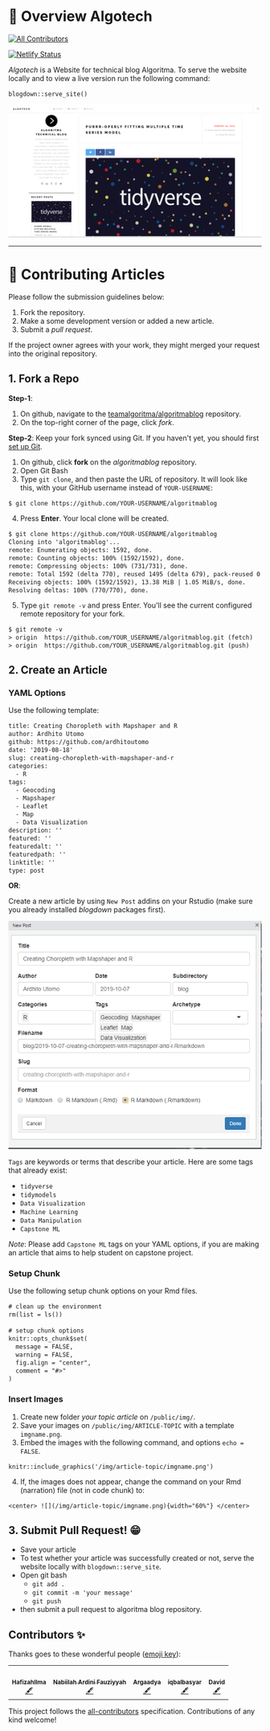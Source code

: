 # :star2: Overview Algotech
<!-- ALL-CONTRIBUTORS-BADGE:START - Do not remove or modify this section -->
[![All Contributors](https://img.shields.io/badge/all_contributors-5-orange.svg?style=flat-square)](#contributors-)
<!-- ALL-CONTRIBUTORS-BADGE:END -->

[![Netlify Status](https://api.netlify.com/api/v1/badges/5ceca968-68f6-4458-90e3-5b72bf373c20/deploy-status)](https://app.netlify.com/sites/algotech/deploys)


*Algotech* is a Website for technical blog Algoritma. To serve the website locally and to view a live version run the following command:

```
blogdown::serve_site()
```

![](public/img/main/ss1.png)


***

# :memo: Contributing Articles

Please follow the submission guidelines below:

1. Fork the repository.
2. Make a some development version or added a new article.
3. Submit a *pull request*.

If the project owner agrees with your work, they might merged your request into the original repository.

## 1. Fork a Repo 

**Step-1**:

1. On github, navigate to the [teamalgoritma/algoritmablog](https://github.com/teamalgoritma/algoritmablog) repository.
2. On the top-right corner of the page, click *fork*.

**Step-2**: Keep your fork synced using Git. If you haven't yet, you should first [set up Git](https://help.github.com/en/articles/set-up-git#setting-up-git).

1. On github, click **fork** on the *algoritmablog* repository.
2. Open Git Bash
3. Type `git clone`, and then paste the URL of repository. It will look like this, with your GitHub username instead of `YOUR-USERNAME`:

```
$ git clone https://github.com/YOUR-USERNAME/algoritmablog
```
4. Press **Enter**. Your local clone will be created.

```
$ git clone https://github.com/YOUR-USERNAME/algoritmablog
Cloning into 'algoritmablog'...
remote: Enumerating objects: 1592, done.
remote: Counting objects: 100% (1592/1592), done.
remote: Compressing objects: 100% (731/731), done.
remote: Total 1592 (delta 770), reused 1495 (delta 679), pack-reused 0
Receiving objects: 100% (1592/1592), 13.38 MiB | 1.05 MiB/s, done.
Resolving deltas: 100% (770/770), done.
```

5. Type `git remote -v` and press Enter. You'll see the current configured remote repository for your fork.

```
$ git remote -v
> origin  https://github.com/YOUR_USERNAME/algoritmablog.git (fetch)
> origin  https://github.com/YOUR_USERNAME/algoritmablog.git (push)
```

## 2. Create an Article

### YAML Options

Use the following template:

```
title: Creating Choropleth with Mapshaper and R
author: Ardhito Utomo
github: https://github.com/ardhitoutomo
date: '2019-08-18'
slug: creating-choropleth-with-mapshaper-and-r
categories:
  - R
tags: 
  - Geocoding
  - Mapshaper
  - Leaflet
  - Map
  - Data Visualization
description: ''
featured: ''
featuredalt: ''
featuredpath: ''
linktitle: ''
type: post
```

**OR**:

Create a new article by using `New Post` addins on your Rstudio (make sure you already installed *blogdown* packages first).

![](public/img/main/newpost.png)


`Tags` are keywords or terms that describe your article. Here are some tags that already exist: 

* `tidyverse`
* `tidymodels`
* `Data Visualization`
* `Machine Learning`
* `Data Manipulation`
* `Capstone ML`

*Note*: Please add `Capstone ML` tags on your YAML options, if you are making an article that aims to help student on capstone project.

### Setup Chunk

Use the following setup chunk options on your Rmd files.

```
# clean up the environment
rm(list = ls())

# setup chunk options
knitr::opts_chunk$set(
  message = FALSE,
  warning = FALSE,
  fig.align = "center",
  comment = "#>"
)
```

### Insert Images

1. Create new folder *your topic article* on `/public/img/`.
2. Save your images on `/public/img/ARTICLE-TOPIC` with a template `imgname.png`.
3. Embed the images with the following command, and options `echo = FALSE`.

```
knitr::include_graphics('/img/article-topic/imgname.png')
```

4. If, the images does not appear, change the command on your Rmd (narration) file (not in code chunk) to:

```
<center> ![](/img/article-topic/imgname.png){width="60%"} </center>
```

## 3. Submit Pull Request! :grin:

* Save your article
* To test whether your article was successfully created or not, serve the website locally with `blogdown::serve_site`.
* Open git bash
  * `git add .`
  * `git commit -m 'your message'`
  * `git push`
* then submit a pull request to algoritma blog repository.


## Contributors ✨

Thanks goes to these wonderful people ([emoji key](https://allcontributors.org/docs/en/emoji-key)):

<!-- ALL-CONTRIBUTORS-LIST:START - Do not remove or modify this section -->
<!-- prettier-ignore-start -->
<!-- markdownlint-disable -->
<table>
  <tr>
    <td align="center"><a href="https://github.com/HafizahIlma"><img src="https://avatars0.githubusercontent.com/u/36740222?v=4" width="100px;" alt=""/><br /><sub><b>HafizahIlma</b></sub></a><br /><a href="#content-HafizahIlma" title="Content">🖋</a></td>
    <td align="center"><a href="http://algorit.ma"><img src="https://avatars0.githubusercontent.com/u/51941102?v=4" width="100px;" alt=""/><br /><sub><b>Nabiilah Ardini Fauziyyah</b></sub></a><br /><a href="#content-NabiilahArdini" title="Content">🖋</a></td>
    <td align="center"><a href="https://github.com/Argaadya"><img src="https://avatars1.githubusercontent.com/u/51928527?v=4" width="100px;" alt=""/><br /><sub><b>Argaadya</b></sub></a><br /><a href="#content-Argaadya" title="Content">🖋</a></td>
    <td align="center"><a href="https://www.linkedin.com/in/iqbalbasyar"><img src="https://avatars3.githubusercontent.com/u/15415968?v=4" width="100px;" alt=""/><br /><sub><b>iqbalbasyar</b></sub></a><br /><a href="#content-iqbalbasyar" title="Content">🖋</a></td>
    <td align="center"><a href="http://Rpubs.com/david21"><img src="https://avatars2.githubusercontent.com/u/22296835?v=4" width="100px;" alt=""/><br /><sub><b>David</b></sub></a><br /><a href="#content-Davidlimbong" title="Content">🖋</a></td>
  </tr>
</table>

<!-- markdownlint-enable -->
<!-- prettier-ignore-end -->
<!-- ALL-CONTRIBUTORS-LIST:END -->

This project follows the [all-contributors](https://github.com/all-contributors/all-contributors) specification. Contributions of any kind welcome!